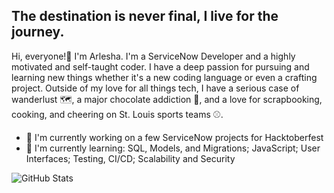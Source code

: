 ## The destination is never final, I live for the journey.

Hi, everyone!👋 I'm Arlesha. I'm a ServiceNow Developer and a highly motivated and self-taught coder. I have a deep passion for pursuing and learning new things whether it's a new coding language or even a crafting project. Outside of my love for all things tech, I have a serious case of wanderlust 🗺️, a major chocolate addiction 🍫, and a love for scrapbooking, cooking, and cheering on St. Louis sports teams ⚾.

- 🔭 I'm currently working on a few ServiceNow projects for Hacktoberfest
- 🌱 I'm currently learning: SQL, Models, and Migrations; JavaScript; User Interfaces; Testing, CI/CD; Scalability and Security         


![GitHub Stats](https://github-readme-streak-stats.herokuapp.com/?user=amoore-coder&theme=onedark&hide_border=true)

<!--!

**amoore-coder/amoore-coder** is a ✨ _special_ ✨ repository because its `README.md` (this file) appears on your GitHub profile.

Here are some ideas to get you started:

- 🔭 I’m currently working on ...
- 🌱 I'm currently learning...
- 👯 I’m looking to collaborate on ...
- 🤔 I’m looking for help with ...
- 💬 Ask me about ...
- 📫 How to reach me: ...
- 😄 Pronouns: ...
- ⚡ Fun fact: ...
-->
